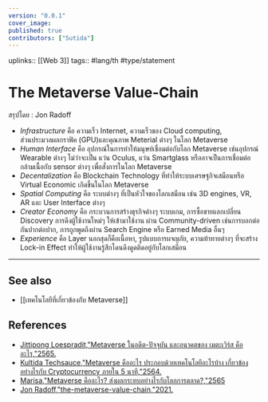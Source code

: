 ```yaml
---
version: "0.0.1"
cover_image:
published: true
contributors: ["Sutida"]
---
```

uplinks:: [[Web 3]]
tags:: #lang/th #type/statement

# The Metaverse Value-Chain 
สรุปโดย : Jon Radoff 
- *Infrastructure* คือ ความเร็ว Internet, ความเร็วของ Cloud computing,    
  ส่วนประมวลผลกราฟิค (GPU)และคุณภาพ Meterial ต่างๆ ในโลก Metaverse
- *Human Interface* คือ อุปกรณ์ในการทำให้มนุษย์เชื่อมต่อกับโลก Metaverse เช่นอุปกรณ์ Wearable ต่างๆ ไม่ว่าจะเป็น แว่น Oculus, แว่น Smartglass หรืออาจเป็นการเชื่อมต่อกล้ามเนื้อกับ sensor ต่างๆ เพื่อสั่งการในโลก Metaverse
- *Decentalization*   คือ Blockchain Technology ที่ทำให้ระบบเศรษฐกิจเสมือนหรือ Virtual Economic เกิดขึ้นในโลก Metaverse
- *Spatial Computing* คือ ระบบต่างๆ ที่เป็นหัวใจของโลกเสมือน เช่น 3D engines, VR, AR และ User Interface ต่างๆ
- *Creator Economy* คือ กระบวนการสร้างธุรกิจต่างๆ ระบบเกม, การซื้อขายแลกเปลี่ยน Discovery การดึงผู้ใช้งานใหม่ๆ ให้เข้ามาใช้งาน ผ่าน Community-driven เช่นการบอกต่อกันปากต่อปาก, การถูกพูดถึงผ่าน Search Engine หรือ Earned Media อื่นๆ
- *Experience* คือ Layer นอกสุดก็คือเนื้อหา, รูปแบบการผจญภัย, ความท้าทายต่างๆ ที่จะสร้าง Lock-in Effect ทำให้ผู้ใช้งานรู้สึกโดนดึงดูดติดอยู่กับโลกเสมือน
---
## See also
- [[เทคโนโลยีที่เกี่ยวข้องกับ Metaverse]]
## References
- [Jittipong Loespradit,"Metaverse ในอดีต-ปัจจุบัน และอนาคตของ เมตะเวิร์ส คืออะไร,"2565.](https://www.martechthai.com/technology/what-is-metaverse/)
- [Kultida Techsauce,"Metaverse คืออะไร ประกอบด้วยเทคโนโลยีอะไรบ้าง เกี่ยวข้องอย่างไรกับ Cryptocurrency ภายใน 5 นาที,"2564.](https://techsauce.co/tech-and-biz/what-is-metaverse)
- [Marisa,"Metaverse คืออะไร? ส่งผลกระทบอย่างไรกับโลกการตลาด?,"2565](https://contentshifu.com/blog/what-is-metaverse)
- [Jon Radoff,"the-metaverse-value-chain,"2021.](https://medium.com/building-the-metaverse/the-metaverse-value-chain-afcf9e09e3a7)
